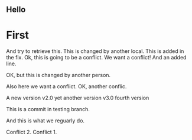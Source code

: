 ## Hello
# First
And try to retrieve this.
This is changed by another local. This is added in the fix.
Ok, this is going to be a conflict.
We want a conflict!
And an
added line.

OK, but this is changed by another person.

Also here we want a conflict.
OK, another conflic.

A new version v2.0
yet another version v3.0
fourth version

This is a commit in testing branch.

And this is what we reguarly do.

Conflict 2. 
Conflict 1.
